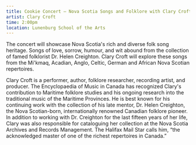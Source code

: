 ```yaml
---
title: Cookie Concert – Nova Scotia Songs and Folklore with Clary Croft
artist: Clary Croft
time: 2:00pm
location: Lunenburg School of the Arts
---
```


The concert will showcase Nova Scotia's rich and diverse folk song heritage. Songs of love, sorrow, humour, and wit abound from the collection of famed folklorist Dr. Helen Creighton. Clary Croft will explore these songs from the Mi'kmaq, Acadian, Anglo, Celtic, German and African Nova Scotian repertoires. 

Clary Croft is a performer, author, folklore researcher, recording artist, and producer. The Encyclopaedia of Music in Canada has recognized Clary's contribution to Maritime folklore studies and his ongoing research into the traditional music of the Maritime Provinces. He is best known for his continuing work with the collection of his late mentor, Dr. Helen Creighton, the Nova Scotian-born, internationally renowned Canadian folklore pioneer. In addition to working with Dr. Creighton for the last fifteen years of her life, Clary was also responsible for cataloguing her collection at the Nova Scotia Archives and Records Management. The Halifax Mail Star calls him, “the acknowledged master of one of the richest repertoires in Canada.”